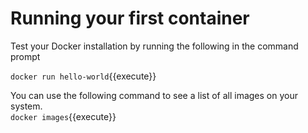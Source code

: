 <h1>Running your first container</h1>

Test your Docker installation by running the following in the command prompt

`docker run hello-world`{{execute}}


You can use the following command to see a list of all images on your system.<br/>
`docker images`{{execute}}
